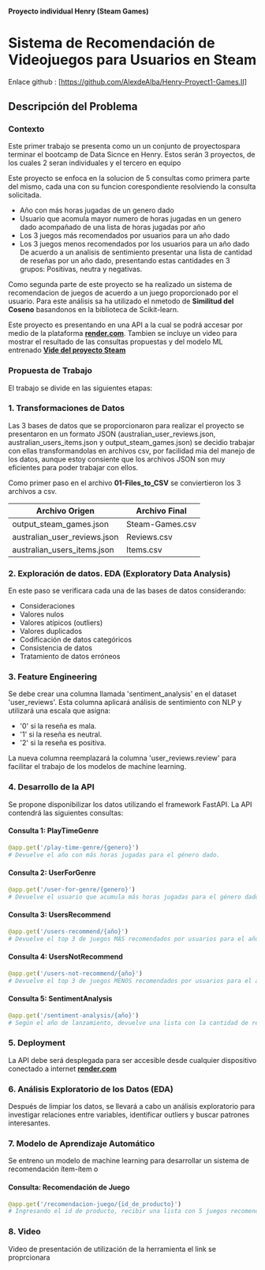 #### Proyecto individual Henry (Steam Games)
# Sistema de Recomendación de Videojuegos para Usuarios en Steam

Enlace github : [https://github.com/AlexdeAlba/Henry-Proyect1-Games.II]

## Descripción del Problema

### Contexto
Este primer trabajo se presenta como un un conjunto de proyectospara terminar el bootcamp de Data Sicnce en Henry. Estos serán 3 proyectos, de los cuales 2 seran individuales y el tercero en equipo

Este proyecto se enfoca en la solucion de 5 consultas como primera parte del mismo, cada una con su funcion corespondiente  resolviendo la consulta solicitada.
   - Año con más horas jugadas de un genero dado
   - Usuario que acomula mayor numero de horas jugadas en un genero dado acompañado de una lista de horas jugadas por año
   - Los 3 juegos más recomendados por usuarios para un año dado
   - Los 3 juegos menos recomendados por los usuarios para un año dado
     De acuerdo a un analisis de sentimiento presentar una lista de cantidad de reseñas por un año dado, presentando estas cantidades en 3 grupos: Positivas, neutra y negativas.
     
Como segunda parte de este proyecto se ha realizado un sistema de recomendacion de juegos de acuerdo a un juego proporcionado por el usuario. Para este análisis   sa ha utilizado  el nmetodo de **Similitud del Coseno**    basandonos en la biblioteca de Scikit-learn.

Este proyecto es presentando en una API a la cual se podrá accesar por medio de la plataforma **[render.com](https://proyecto-01-henry.onrender.com/docs)**. Tambien se incluye un video para mostrar el resultado de las consultas propuestas y del modelo ML entrenado **[Vide del proyecto Steam](http://linkgoogle.com)**

### Propuesta de Trabajo

El trabajo se divide en las siguientes etapas:

### 1. Transformaciones de Datos
 
 Las 3 bases de datos que se proporcionaron para realizar el proyecto se presentaron en un formato JSON (australian_user_reviews.json,  australian_users_items.json y output_steam_games.json) se decidio trabajar con ellas transformandolas en archivos csv, por facilidad mia del manejo de los datos, aunque estoy consiente que los archivos JSON son muy eficientes para poder trabajar con ellos.
 
 Como primer paso en el archivo **01-Files_to_CSV** se conviertieron los 3 archivos a csv.
 

 |Archivo Origen|Archivo Final|
  |---|---|
 | output_steam_games.json|Steam-Games.csv|
 |australian_user_reviews.json|Reviews.csv|
 |australian_users_items.json|Items.csv|
 
### 2. Exploración de datos. EDA (Exploratory Data Analysis) 
 En este paso se verificara cada una de las bases de datos considerando:
 * Consideraciones
  *  Valores nulos
  *  Valores atípicos (outliers)
  *  Valores duplicados
  *  Codificación de datos categóricos
  *  Consistencia de datos
  *  Tratamiento de datos erróneos
 
 
### 3. Feature Engineering
Se debe crear una columna llamada 'sentiment_analysis' en el dataset 'user_reviews'. Esta columna aplicará análisis de sentimiento con NLP y utilizará una escala que asigna:
- '0' si la reseña es mala.
- '1' si la reseña es neutral.
- '2' si la reseña es positiva.

La nueva columna reemplazará la columna 'user_reviews.review' para facilitar el trabajo de los modelos de machine learning.

### 4. Desarrollo de la API
Se propone disponibilizar los datos utilizando el framework FastAPI. La API contendrá las siguientes consultas:

#### Consulta 1: PlayTimeGenre
```python
@app.get('/play-time-genre/{genero}')
# Devuelve el año con más horas jugadas para el género dado.
```

#### Consulta 2: UserForGenre
```python
@app.get('/user-for-genre/{genero}')
# Devuelve el usuario que acumula más horas jugadas para el género dado y una lista de la acumulación de horas jugadas por año.
```

#### Consulta 3: UsersRecommend
```python
@app.get('/users-recommend/{año}')
# Devuelve el top 3 de juegos MÁS recomendados por usuarios para el año dado.
```

#### Consulta 4: UsersNotRecommend
```python
@app.get('/users-not-recommend/{año}')
# Devuelve el top 3 de juegos MENOS recomendados por usuarios para el año dado.
```

#### Consulta 5: SentimentAnalysis
```python
@app.get('/sentiment-analysis/{año}')
# Según el año de lanzamiento, devuelve una lista con la cantidad de registros de reseñas de usuarios categorizados con un análisis de sentimiento.
```

### 5. Deployment
La API debe será desplegada para ser accesible desde cualquier dispositivo conectado a internet 
**[render.com](https://proyecto-01-henry.onrender.com/docs)**
### 6. Análisis Exploratorio de los Datos (EDA)
Después de limpiar los datos, se llevará a cabo un análisis exploratorio para investigar relaciones entre variables, identificar outliers y buscar patrones interesantes.

### 7. Modelo de Aprendizaje Automático
Se entreno un modelo de machine learning para desarrollar un sistema de recomendación  ítem-ítem o 

#### Consulta: Recomendación de Juego
```python
@app.get('/recomendacion-juego/{id_de_producto}')
# Ingresando el id de producto, recibir una lista con 5 juegos recomendados similares al ingresado.
```

### 8. Video
Video de presentación de utilización de la herramienta el link se proprcionara



